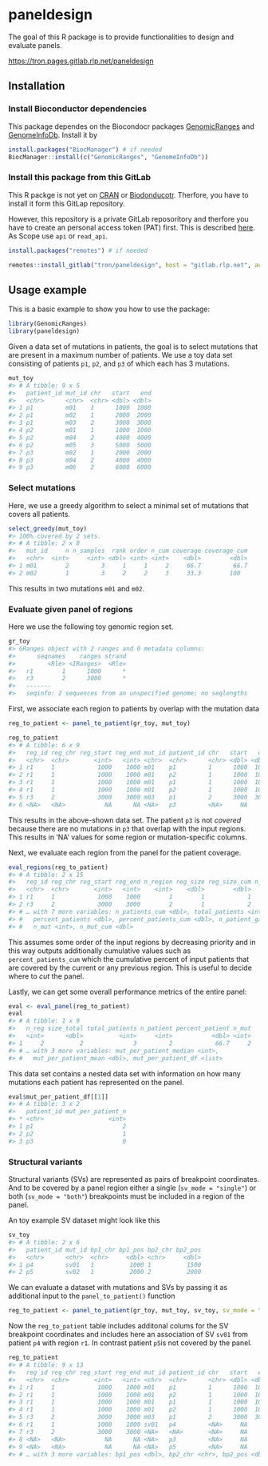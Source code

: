 
<!-- README.md is generated from README.Rmd. Please edit that file -->

# paneldesign

<!-- badges: start -->

<!-- badges: end -->

The goal of this R package is to provide functionalities to design and
evaluate panels.

<https://tron.pages.gitlab.rlp.net/paneldesign>

## Installation

### Install Bioconductor dependencies

This package dependes on the Biocondocr packages
[GenomicRanges](https://bioconductor.org/packages/release/bioc/html/GenomicRanges.html)
and
[GenomeInfoDb](https://bioconductor.org/packages/release/bioc/html/GenomeInfoDb.html).
Install it by

``` r
install.packages("BiocManager") # if needed
BiocManager::install(c("GenomicRanges", "GenomeInfoDb"))
```

### Install this package from this GitLab

This R packge is not yet on [CRAN](https://CRAN.R-project.org) or
[Biodonducotr](https://www.bioconductor.org/). Therfore, you have to
install it form this GitLap repository.

However, this repository is a private GitLab reposoritory and therfore
you have to create an personal access token (PAT) first. This is
described
[here](https://docs.gitlab.com/ee/user/profile/personal_access_tokens.html).
As Scope use `api` or `read_api`.

``` r
install.packages("remotes") # if needed

remotes::install_gitlab("tron/paneldesign", host = "gitlab.rlp.net", auth_token = "YOUR_ACCESS_TOKEN")
```

## Usage example

This is a basic example to show you how to use the package:

``` r
library(GenomicRanges)
library(paneldesign)
```

Given a data set of mutations in patients, the goal is to select
mutations that are present in a maximum number of patients. We use a toy
data set consisting of patients `p1`, `p2`, and `p3` of which each has 3
mutations.

``` r
mut_toy
#> # A tibble: 9 x 5
#>   patient_id mut_id chr   start   end
#>   <chr>      <chr>  <chr> <dbl> <dbl>
#> 1 p1         m01    1      1000  1000
#> 2 p1         m02    1      2000  2000
#> 3 p1         m03    2      3000  3000
#> 4 p2         m01    1      1000  1000
#> 5 p2         m04    2      4000  4000
#> 6 p2         m05    3      5000  5000
#> 7 p3         m02    1      2000  2000
#> 8 p3         m04    2      4000  4000
#> 9 p3         m06    2      6000  6000
```

### Select mutations

Here, we use a greedy algorithm to select a minimal set of mutations
that covers all patients.

``` r
select_greedy(mut_toy)
#> 100% covered by 2 sets.
#> # A tibble: 2 x 8
#>   mut_id     n n_samples  rank order n_cum coverage coverage_cum
#>   <chr>  <int>     <int> <dbl> <int> <int>    <dbl>        <dbl>
#> 1 m01        2         3     1     1     2     66.7         66.7
#> 2 m02        1         3     2     2     3     33.3        100
```

This results in two mutations `m01` and `m02`.

### Evaluate given panel of regions

Here we use the following toy genomic region set.

``` r
gr_toy
#> GRanges object with 2 ranges and 0 metadata columns:
#>      seqnames    ranges strand
#>         <Rle> <IRanges>  <Rle>
#>   r1        1      1000      *
#>   r3        2      3000      *
#>   -------
#>   seqinfo: 2 sequences from an unspecified genome; no seqlengths
```

First, we associate each region to patients by overlap with the mutation
data

``` r
reg_to_patient <- panel_to_patient(gr_toy, mut_toy)

reg_to_patient
#> # A tibble: 6 x 9
#>   reg_id reg_chr reg_start reg_end mut_id patient_id chr   start   end
#>   <chr>  <chr>       <int>   <int> <chr>  <chr>      <chr> <dbl> <dbl>
#> 1 r1     1            1000    1000 m01    p1         1      1000  1000
#> 2 r1     1            1000    1000 m01    p2         1      1000  1000
#> 3 r1     1            1000    1000 m01    p1         1      1000  1000
#> 4 r1     1            1000    1000 m01    p2         1      1000  1000
#> 5 r3     2            3000    3000 m03    p1         2      3000  3000
#> 6 <NA>   <NA>           NA      NA <NA>   p3         <NA>     NA    NA
```

This results in the above-shown data set. The patient `p3` is not
*covered* because there are no mutations in `p3` that overlap with the
input regions. This results in ‘NA’ values for some region or
mutation-specific columns.

Next, we evaluate each region from the panel for the patient coverage.

``` r
eval_regions(reg_to_patient)
#> # A tibble: 2 x 15
#>   reg_id reg_chr reg_start reg_end n_region reg_size reg_size_cum n_patient
#>   <chr>  <chr>       <int>   <int>    <int>    <dbl>        <dbl>     <int>
#> 1 r1     1            1000    1000        1        1            1         2
#> 2 r3     2            3000    3000        2        1            2         1
#> # … with 7 more variables: n_patients_cum <dbl>, total_patients <int>,
#> #   percent_patients <dbl>, percent_patients_cum <dbl>, n_patient_gain <dbl>,
#> #   n_mut <int>, n_mut_cum <dbl>
```

This assumes some order of the input regions by decreasing priority and
in this way outputs additionally cumulative values such as
`percent_patients_cum` which the cumulative percent of input patients
that are covered by the current or any previous region. This is useful
to decide where to *cut* the panel.

Lastly, we can get some overall performance metrics of the entire panel:

``` r
eval <- eval_panel(reg_to_patient)
eval
#> # A tibble: 1 x 9
#>   n_reg size_total total_patients n_patient percent_patient n_mut
#>   <int>      <dbl>          <int>     <int>           <dbl> <int>
#> 1     2          2              3         2            66.7     2
#> # … with 3 more variables: mut_per_patient_median <int>,
#> #   mut_per_patient_mean <dbl>, mut_per_patient_df <list>
```

This data set contains a nested data set with information on how many
mutations each patient has represented on the panel.

``` r
eval$mut_per_patient_df[[1]]
#> # A tibble: 3 x 2
#>   patient_id mut_per_patient_n
#> * <chr>                  <int>
#> 1 p1                         2
#> 2 p2                         1
#> 3 p3                         0
```

### Structural variants

Structural variants (SVs) are represented as pairs of breakpoint
coordinates. And to be covered by a panel region either a single
(`sv_mode = "single"`) or both (`sv_mode = "both"`) breakpoints must be
included in a region of the panel.

An toy example SV dataset might look like this

``` r
sv_toy
#> # A tibble: 2 x 6
#>   patient_id mut_id bp1_chr bp1_pos bp2_chr bp2_pos
#>   <chr>      <chr>  <chr>     <dbl> <chr>     <dbl>
#> 1 p4         sv01   1          1000 1          1500
#> 2 p5         sv02   1          2000 2          2000
```

We can evaluate a dataset with mutations and SVs by passing it as
additional input to the `panel_to_patient()`
function

``` r
reg_to_patient <- panel_to_patient(gr_toy, mut_toy, sv_toy, sv_mode = "single")
```

Now the `reg_to_patient` table includes additonal colums for the SV
breakpoint coordinates and includes here an association of SV `sv01`
from patient `p4` with region `r1`. In contrast patient `p5`is not
covered by the panel.

``` r
reg_to_patient
#> # A tibble: 9 x 13
#>   reg_id reg_chr reg_start reg_end mut_id patient_id chr   start   end bp1_chr
#>   <chr>  <chr>       <int>   <int> <chr>  <chr>      <chr> <dbl> <dbl> <chr>  
#> 1 r1     1            1000    1000 m01    p1         1      1000  1000 <NA>   
#> 2 r1     1            1000    1000 m01    p2         1      1000  1000 <NA>   
#> 3 r1     1            1000    1000 m01    p1         1      1000  1000 <NA>   
#> 4 r1     1            1000    1000 m01    p2         1      1000  1000 <NA>   
#> 5 r3     2            3000    3000 m03    p1         2      3000  3000 <NA>   
#> 6 r1     1            1000    1000 sv01   p4         <NA>     NA    NA 1      
#> 7 r3     2            3000    3000 <NA>   <NA>       <NA>     NA    NA <NA>   
#> 8 <NA>   <NA>           NA      NA <NA>   p3         <NA>     NA    NA <NA>   
#> 9 <NA>   <NA>           NA      NA <NA>   p5         <NA>     NA    NA <NA>   
#> # … with 3 more variables: bp1_pos <dbl>, bp2_chr <chr>, bp2_pos <dbl>
```
